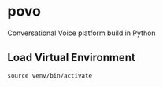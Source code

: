 # povo
Conversational Voice platform build in Python

## Load Virtual Environment
```
source venv/bin/activate
```